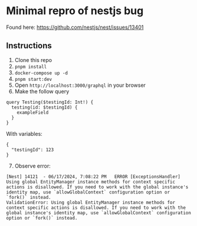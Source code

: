 # Minimal repro of nestjs bug

Found here: <https://github.com/nestjs/nest/issues/13401>

## Instructions

1. Clone this repo
2. `pnpm install`
3. `docker-compose up -d`
4. `pnpm start:dev`
5. Open `http://localhost:3000/graphql` in your browser
6. Make the follow query

```
query Testing($testingId: Int!) {
  testing(id: $testingId) {
    exampleField
  }
}
```

With variables:

```
{
  "testingId": 123
}
```

7. Observe error:

```
[Nest] 14121  - 06/17/2024, 7:08:22 PM   ERROR [ExceptionsHandler] Using global EntityManager instance methods for context specific actions is disallowed. If you need to work with the global instance's identity map, use `allowGlobalContext` configuration option or `fork()` instead.
ValidationError: Using global EntityManager instance methods for context specific actions is disallowed. If you need to work with the global instance's identity map, use `allowGlobalContext` configuration option or `fork()` instead.
```
